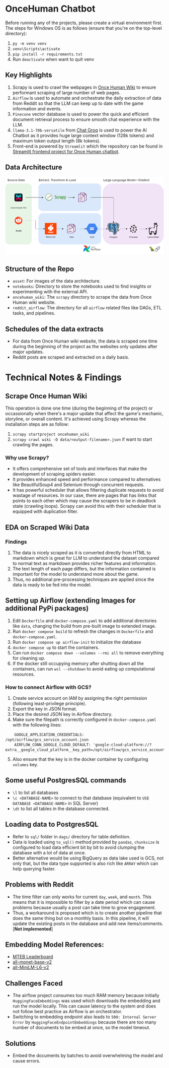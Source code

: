# OnceHuman Chatbot
Before running any of the projects, please create a virtual environment first. The steps for Windows OS is as follows (ensure that you're on the top-level directory):
1. `py -m venv venv`
2. `venv\Scripts\activate`
3. `pip install -r requirements.txt`
4. Run `deactivate` when want to quit venv

## Key Highlights
1. Scrapy is used to crawl the webpages in [Once Human Wiki](https://once-human.fandom.com/wiki/Main_Page) to ensure performant scraping of large number of web pages.
2. `Airflow` is used to automate and orchestrate the daily extraction of data from Reddit so that the LLM can keep up to date with the game information and events.
3. `Pinecone` vector database is used to power the quick and efficient document retrieval process to ensure smooth chat experience with the LLM.
4. `llama-3.1-70b-versatile` from [Chat Groq](https://console.groq.com/docs/models) is used to power the AI Chatbot as it provides huge large context window (128k tokens) and maximum token output length (8k tokens).
5. Front-end is powered by `Streamlit` which the repository can be found in [Streamlit frontend project for Once Human chatbot](https://github.com/HkFromMY/oncehuman-frontend).

## Data Architecture
![Screenshot](https://github.com/HkFromMY/oncehuman-chatbot/blob/main/asset/data_architecture.png)

## Structure of the Repo
- `asset`: For images of the data architecture.
- `notebooks`: Directory to store the notebooks used to find insights or experimenting with the external API.
- `oncehuman_wiki`: The `scrapy` directory to scrape the data from Once Human wiki website.
- `reddit_airflow`: The directory for all `airflow` related files like DAGs, ETL tasks, and pipelines.

## Schedules of the data extracts
- For data from Once Human wiki website, the data is scraped one time during the beginning of the project as the websites only updates after major updates.
- Reddit posts are scraped and extracted on a daily basis. 

# Technical Notes & Findings
## Scrape Once Human Wiki
This operation is done one time (during the beginning of the project) or occassionally when there's a major update that affect the game's mechanic, storyline, or overall content. It's achieved using Scrapy whereas the installation steps are as follow:
1. `scrapy startproject oncehuman_wiki`
2. `scrapy crawl wiki -O data/<output-filename>.json` if want to start crawling the pages.

### Why use Scrapy?
- It offers comprehensive set of tools and interfaces that make the development of scraping spiders easier. 
- It provides enhanced speed and performance compared to alternatives like BeautifulSoup4 and Selenium through concurrent requests. 
- It has powerful scheduler that allows filtering duplicate requests to avoid wastage of resources. In our case, there are pages that has links that points to each other which may cause the scrapers to be in deadlock state (crawling loops). Scrapy can avoid this with their scheduler that is equipped with duplication filter.

## EDA on Scraped Wiki Data
### Findings
1. The data is nicely scraped as it is converted directly from HTML to markdown which is great for LLM to understand the dataset compared to normal text as markdown provides richer features and information.
2. The text length of each page differs, but the information contained is important for the model to understand more about the game. 
3. Thus, no additional pre-processing techniques are applied since the data is ready to be fed into the model. 

## Setting up Airflow (extending Images for additional PyPi packages)
1. Edit `Dockerfile` and `docker-compose.yaml` to add additional directories like `data`, changing the build from pre-built image to extended image.
2. Run `docker compose build` to refresh the changes in `Dockerfile` and `docker-compose.yaml`.
3. Run `docker compose up airflow-init` to initialize the database
4. `docker compose up` to start the containers.
5. Can run `docker compose down --volumes --rmi all` to remove everything for cleaning up.
6. If the docker still occupying memory after shutting down all the containers, can run `wsl --shutdown` to avoid eating up computational resources.

### How to connect Airflow with GCS?
1. Create service account on IAM by assigning the right permission (following least-privilege principle).
2. Export the key in JSON format.
3. Place the desired JSON key in Airflow directory.
4. Make sure the filepath is correctly configured in `docker-compose.yaml` with the following lines:
```
    GOOGLE_APPLICATION_CREDENTIALS: /opt/airflow/gcs_service_account.json
    AIRFLOW_CONN_GOOGLE_CLOUD_DEFAULT: 'google-cloud-platform://?extra__google_cloud_platform__key_path=/opt/airflow/gcs_service_account.json'
```
5. Also ensure that the key is in the docker container by configuring `volumes` key.

## Some useful PostgresSQL commands
- `\l` to list all databases
- `\c <DATABASE-NAME>` to connect to that database (equivalent to `USE DATABASE <DATABASE-NAME>` in SQL Server)
- `\dt` to list all tables in the database connected.

## Loading data to PostgresSQL
- Refer to `sql/` folder in `dags/` directory for table definition.
- Data is loaded using `to_sql()` method provided by `pandas`, `chunksize` is configured to load data efficient bit by bit to avoid clumping the database with a lot of data at once.
- Better alternative would be using BigQuery as data lake used is GCS, not only that, but the data type supported is also rich like `ARRAY` which can help querying faster.

## Problems with Reddit
- The time filter can only works for current `day`, `week`, and `month`. This means that it is impossible to filter by a date period which can cause problems because usually a post can take time to grow engagement.
- Thus, a workaround is proposed which is to create another pipeline that does the same thing but on a monthly basis. In this pipeline, it will update the existing posts in the database and add new items/comments. [**Not implemented**]

## Embedding Model References:
- [MTEB Leaderboard](https://huggingface.co/spaces/mteb/leaderboard)
- [all-mpnet-base-v2](https://huggingface.co/sentence-transformers/all-mpnet-base-v2)
- [all-MiniLM-L6-v2](https://huggingface.co/sentence-transformers/all-MiniLM-L6-v2)

## Challenges Faced
- The airflow project consumes too much RAM memory because initially `HuggingFaceEmbeddings` was used which downloads the embedding and run the model locally. This can cause latency to the system and does not follow best practice as Airflow is an orchestrator. 
- Switching to embedding endpoint also leads to `500: Internal Server Error` by `HuggingFaceEndpointEmbeddings` because there are too many number of documents to be embed at once, so the model timeout. 

## Solutions
- Embed the documents by batches to avoid overwhelming the model and cause errors.
